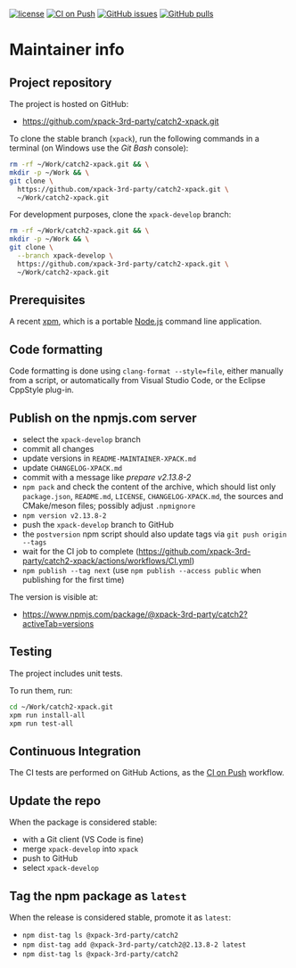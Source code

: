 [![license](https://img.shields.io/github/license/xpack-3rd-party/catch2-xpack)](https://github.com/xpack-3rd-party/catch2-xpack/blob/xpack/LICENSE)
[![CI on Push](https://github.com/xpack-3rd-party/catch2-xpack/workflows/CI%20on%20Push/badge.svg)](https://github.com/xpack-3rd-party/catch2-xpack/actions?query=workflow%3A%22CI+on+Push%22)
[![GitHub issues](https://img.shields.io/github/issues/xpack-3rd-party/catch2-xpack.svg)](https://github.com/xpack-3rd-party/catch2-xpack/issues/)
[![GitHub pulls](https://img.shields.io/github/issues-pr/xpack-3rd-party/catch2-xpack.svg)](https://github.com/xpack-3rd-party/catch2-xpack/pulls)

# Maintainer info

## Project repository

The project is hosted on GitHub:

- <https://github.com/xpack-3rd-party/catch2-xpack.git>

To clone the stable branch (`xpack`), run the following commands in a
terminal (on Windows use the _Git Bash_ console):

```sh
rm -rf ~/Work/catch2-xpack.git && \
mkdir -p ~/Work && \
git clone \
  https://github.com/xpack-3rd-party/catch2-xpack.git \
  ~/Work/catch2-xpack.git
```

For development purposes, clone the `xpack-develop` branch:

```sh
rm -rf ~/Work/catch2-xpack.git && \
mkdir -p ~/Work && \
git clone \
  --branch xpack-develop \
  https://github.com/xpack-3rd-party/catch2-xpack.git \
  ~/Work/catch2-xpack.git
```

## Prerequisites

A recent [xpm](https://xpack.github.io/xpm/), which is a portable
[Node.js](https://nodejs.org/) command line application.

## Code formatting

Code formatting is done using `clang-format --style=file`, either manually
from a script, or automatically from Visual Studio Code, or the Eclipse
CppStyle plug-in.

## Publish on the npmjs.com server

- select the `xpack-develop` branch
- commit all changes
- update versions in `README-MAINTAINER-XPACK.md`
- update `CHANGELOG-XPACK.md`
- commit with a message like _prepare v2.13.8-2_
- `npm pack` and check the content of the archive, which should list
  only `package.json`, `README.md`, `LICENSE`, `CHANGELOG-XPACK.md`,
  the sources and CMake/meson files;
  possibly adjust `.npmignore`
- `npm version v2.13.8-2`
- push the `xpack-develop` branch to GitHub
- the `postversion` npm script should also update tags via `git push origin --tags`
- wait for the CI job to complete
  (<https://github.com/xpack-3rd-party/catch2-xpack/actions/workflows/CI.yml>)
- `npm publish --tag next` (use `npm publish --access public` when
  publishing for the first time)

The version is visible at:

- <https://www.npmjs.com/package/@xpack-3rd-party/catch2?activeTab=versions>

## Testing

The project includes unit tests.

To run them, run:

```sh
cd ~/Work/catch2-xpack.git
xpm run install-all
xpm run test-all
```

## Continuous Integration

The CI tests are performed on GitHub Actions, as the
[CI on Push](https://github.com/xpack-3rd-party/catch2-xpack/actions?query=workflow%3A%22CI+on+Push%22)
workflow.

## Update the repo

When the package is considered stable:

- with a Git client (VS Code is fine)
- merge `xpack-develop` into `xpack`
- push to GitHub
- select `xpack-develop`

## Tag the npm package as `latest`

When the release is considered stable, promote it as `latest`:

- `npm dist-tag ls @xpack-3rd-party/catch2`
- `npm dist-tag add @xpack-3rd-party/catch2@2.13.8-2 latest`
- `npm dist-tag ls @xpack-3rd-party/catch2`

